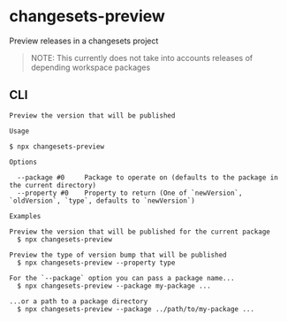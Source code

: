 # changesets-preview

Preview releases in a changesets project

> NOTE: This currently does not take into accounts releases of depending workspace packages

## CLI

<!-- BEGIN cli-usage -->
<!-- This section is generated, do not edit it! -->

```
Preview the version that will be published

Usage

$ npx changesets-preview

Options

  --package #0     Package to operate on (defaults to the package in the current directory)
  --property #0    Property to return (One of `newVersion`, `oldVersion`, `type`, defaults to `newVersion`)

Examples

Preview the version that will be published for the current package
  $ npx changesets-preview

Preview the type of version bump that will be published
  $ npx changesets-preview --property type

For the `--package` option you can pass a package name...
  $ npx changesets-preview --package my-package ...

...or a path to a package directory
  $ npx changesets-preview --package ../path/to/my-package ...
```

<!-- END cli-usage -->
